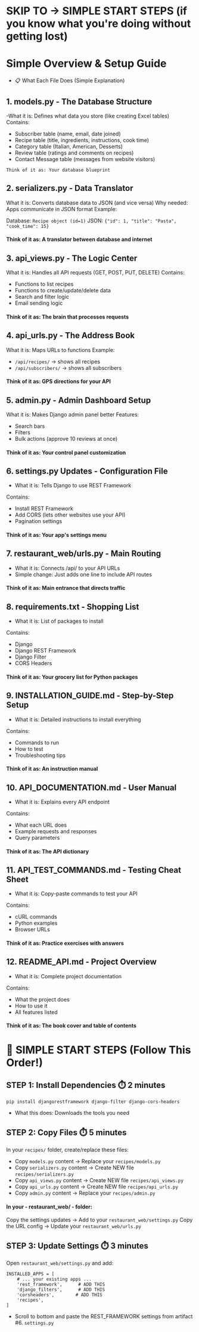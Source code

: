 # SKIP TO -> SIMPLE START STEPS (if you know what you're doing without getting lost) 

# Simple Overview & Setup Guide

- 📋 What Each File Does (Simple Explanation)

## 1. models.py - The Database Structure
-What it is: Defines what data you store (like creating Excel tables) Contains:

- Subscriber table (name, email, date joined)
- Recipe table (title, ingredients, instructions, cook time)
- Category table (Italian, American, Desserts)
- Review table (ratings and comments on recipes)
- Contact Message table (messages from website visitors)

`Think of it as: Your database blueprint`

## 2. serializers.py - Data Translator
What it is: Converts database data to JSON (and vice versa)
Why needed: Apps communicate in JSON format
Example:

Database: `Recipe object (id=1)`
JSON: `{"id": 1, "title": "Pasta", "cook_time": 15}`

#### Think of it as: A translator between database and internet

## 3. api_views.py - The Logic Center
What it is: Handles all API requests (GET, POST, PUT, DELETE)
Contains:

- Functions to list recipes
- Functions to create/update/delete data
- Search and filter logic
- Email sending logic

#### Think of it as: The brain that processes requests

## 4. api_urls.py - The Address Book
What it is: Maps URLs to functions
Example:

- `/api/recipes/` → shows all recipes
- `/api/subscribers/` → shows all subscribers

#### Think of it as: GPS directions for your API

## 5. admin.py - Admin Dashboard Setup
What it is: Makes Django admin panel better
Features:

- Search bars
- Filters
- Bulk actions (approve 10 reviews at once)

#### Think of it as: Your control panel customization

## 6. settings.py Updates - Configuration File

- What it is: Tells Django to use REST Framework

Contains:
- Install REST Framework
- Add CORS (lets other websites use your API)
- Pagination settings

#### Think of it as: Your app's settings menu

## 7. restaurant_web/urls.py - Main Routing

- What it is: Connects /api/ to your API URLs
- Simple change: Just adds one line to include API routes
#### Think of it as: Main entrance that directs traffic

## 8. requirements.txt - Shopping List

- What it is: List of packages to install

Contains:
- Django
- Django REST Framework
- Django Filter
- CORS Headers

#### Think of it as: Your grocery list for Python packages

## 9. INSTALLATION_GUIDE.md - Step-by-Step Setup

- What it is: Detailed instructions to install everything

Contains:
- Commands to run
- How to test
- Troubleshooting tips

#### Think of it as: An instruction manual

## 10. API_DOCUMENTATION.md - User Manual
- What it is: Explains every API endpoint

Contains:
- What each URL does
- Example requests and responses
- Query parameters

#### Think of it as: The API dictionary

## 11. API_TEST_COMMANDS.md - Testing Cheat Sheet
- What it is: Copy-paste commands to test your API

Contains:
- cURL commands
- Python examples
- Browser URLs

#### Think of it as: Practice exercises with answers

## 12. README_API.md - Project Overview
- What it is: Complete project documentation

Contains:
- What the project does
- How to use it
- All features listed

#### Think of it as: The book cover and table of contents

# 🎯 SIMPLE START STEPS (Follow This Order!)

## STEP 1: Install Dependencies ⏱️ 2 minutes
```
pip install djangorestframework django-filter django-cors-headers
```
- What this does: Downloads the tools you need

## STEP 2: Copy Files ⏱️ 5 minutes

In your `recipes/` folder, create/replace these files:

- Copy `models.py` content → Replace your `recipes/models.py`
- Copy `serializers.py` content → Create NEW file `recipes/serializers.py`
- Copy `api_views.py` content → Create NEW file `recipes/api_views.py`
- Copy `api_urls.py` content → Create NEW file `recipes/api_urls.py`
- Copy `admin.py` content → Replace your `recipes/admin.py`

#### In your -  restaurant_web/ - folder:

Copy the settings updates → Add to your `restaurant_web/settings.py`
Copy the URL config → Update your `restaurant_web/urls.py`

## STEP 3: Update Settings ⏱️ 3 minutes

Open `restaurant_web/settings.py` and add:

```
INSTALLED_APPS = [
    # ... your existing apps ...
    'rest_framework',      # ADD THIS
    'django_filters',      # ADD THIS
    'corsheaders',        # ADD THIS
    'recipes',
]
```
- Scroll to bottom and paste the REST_FRAMEWORK settings from artifact #6. `settings.py`



